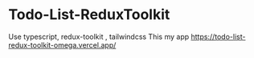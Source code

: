 # Todo-List-ReduxToolkit
Use typescript, redux-toolkit , tailwindcss
This my app https://todo-list-redux-toolkit-omega.vercel.app/
